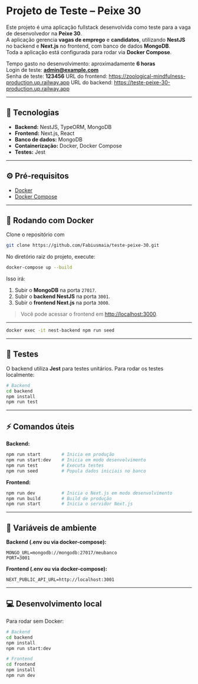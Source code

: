 # Projeto de Teste – Peixe 30

Este projeto é uma aplicação fullstack desenvolvida como teste para a vaga de desenvolvedor na **Peixe 30**.  
A aplicação gerencia **vagas de emprego** e **candidatos**, utilizando **NestJS** no backend e **Next.js** no frontend, com banco de dados **MongoDB**.  
Toda a aplicação está configurada para rodar via **Docker Compose**.

Tempo gasto no desenvolvimento: aproximadamente **6 horas**  
Login de teste: **admin@example.com**  
Senha de teste: **123456**
URL do frontend: https://zoological-mindfulness-production.up.railway.app
URL do backend: https://teste-peixe-30-production.up.railway.app

---

## 🚀 Tecnologias

* **Backend:** NestJS, TypeORM, MongoDB
* **Frontend:** Next.js, React
* **Banco de dados:** MongoDB
* **Containerização:** Docker, Docker Compose
* **Testes:** Jest

---


## ⚙️ Pré-requisitos

* [Docker](https://www.docker.com/get-started)
* [Docker Compose](https://docs.docker.com/compose/install/)

---

## 🐳 Rodando com Docker

Clone o repositório com 
```bash
git clone https://github.com/Fabiusmaia/teste-peixe-30.git
```

No diretório raiz do projeto, execute:

```bash
docker-compose up --build
```

Isso irá:

1. Subir o **MongoDB** na porta `27017`.
2. Subir o **backend NestJS** na porta `3001`.
3. Subir o **frontend Next.js** na porta `3000`.

> Você pode acessar o frontend em [http://localhost:3000](http://localhost:3000).

---

```bash
docker exec -it nest-backend npm run seed
```

---

## 🧪 Testes

O backend utiliza **Jest** para testes unitários. Para rodar os testes localmente:

```bash
# Backend
cd backend
npm install
npm run test
```

---

## ⚡ Comandos úteis

**Backend:**

```bash
npm run start        # Inicia em produção
npm run start:dev    # Inicia em modo desenvolvimento
npm run test         # Executa testes
npm run seed         # Popula dados iniciais no banco
```

**Frontend:**

```bash
npm run dev          # Inicia o Next.js em modo desenvolvimento
npm run build        # Build de produção
npm run start        # Inicia o servidor Next.js
```

---

## 🔑 Variáveis de ambiente

**Backend (.env ou via docker-compose):**

```
MONGO_URL=mongodb://mongodb:27017/meubanco
PORT=3001
```

**Frontend (.env ou via docker-compose):**

```
NEXT_PUBLIC_API_URL=http://localhost:3001
```

---

## 💻 Desenvolvimento local

Para rodar sem Docker:

```bash
# Backend
cd backend
npm install
npm run start:dev

# Frontend
cd frontend
npm install
npm run dev
```




